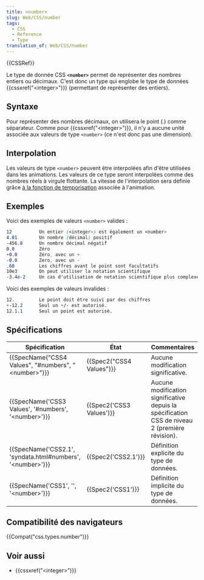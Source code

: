 ```yaml
---
title: <number>
slug: Web/CSS/number
tags:
  - CSS
  - Reference
  - Type
translation_of: Web/CSS/number
---
```


{{CSSRef}}

Le type de donnée CSS **`<number>`** permet de représenter des nombres entiers ou décimaux. C'est donc un type qui englobe le type de données {{cssxref("&lt;integer&gt;")}} (permettant de représenter des entiers).

## Syntaxe

Pour représenter des nombres décimaux, on utilisera le point (.) comme séparateur. Comme pour {{cssxref("&lt;integer&gt;")}}, il n'y a aucune unité associée aux valeurs de type `<number>` (ce n'est donc pas une dimension).

## Interpolation

Les valeurs de type `<number>` peuvent être interpolées afin d'être utilisées dans les animations. Les valeurs de ce type seront interpolées comme des nombres réels à virgule flottante. La vitesse de l'interpolation sera définie grâce [à la fonction de temporisation](/fr/docs/Web/CSS/easing-function) associée à l'animation.

## Exemples

Voici des exemples de valeurs `<number>` valides :

```css example-good
12          Un entier (<integer>) est également un <number>
4.01        Un nombre (décimal) positif
-456.8      Un nombre décimal négatif
0.0         Zéro
+0.0        Zéro, avec un +
-0.0        Zero, avec un -
.60         Les chiffres avant le point sont facultatifs
10e3        On peut utiliser la notation scientifique
-3.4e-2     Un cas d'utilisation de notation scientifique plus complexe
```

Voici des exemples de valeurs invalides :

```css example-bad
12.         Le point doit être suivi par des chiffres
+-12.2      Seul un +/- est autorisé.
12.1.1      Seul un point est autorisé.
```

## Spécifications

| Spécification                                                                        | État                             | Commentaires                                                                                   |
| ------------------------------------------------------------------------------------ | -------------------------------- | ---------------------------------------------------------------------------------------------- |
| {{SpecName("CSS4 Values", "#numbers", "&lt;number&gt;")}}         | {{Spec2("CSS4 Values")}} | Aucune modification significative.                                                             |
| {{SpecName('CSS3 Values', '#numbers', '&lt;number&gt;')}}         | {{Spec2('CSS3 Values')}} | Aucune modification significative depuis la spécification CSS de niveau 2 (première révision). |
| {{SpecName('CSS2.1', 'syndata.html#numbers', '&lt;number&gt;')}} | {{Spec2('CSS2.1')}}         | Définition explicite du type de données.                                                       |
| {{SpecName('CSS1', '', '&lt;number&gt;')}}                             | {{Spec2('CSS1')}}         | Définition implicite du type de données.                                                       |

## Compatibilité des navigateurs

{{Compat("css.types.number")}}

## Voir aussi

- {{cssxref("&lt;integer&gt;")}}
